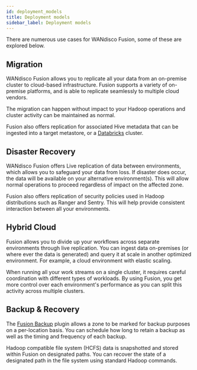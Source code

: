 ```yaml
---
id: deployment_models
title: Deployment models
sidebar_label: Deployment models
---
```


There are numerous use cases for WANdisco Fusion, some of these are explored below.

## Migration

WANdisco Fusion allows you to replicate all your data from an on-premise cluster to cloud-based infrastructure. Fusion supports a variety of on-premise platforms, and is able to replicate seamlessly to multiple cloud vendors.

The migration can happen without impact to your Hadoop operations and cluster activity can be maintained as normal.

Fusion also offers replication for associated Hive metadata that can be ingested into a target metastore, or a [Databricks](https://docs.databricks.com/getting-started/index.html) cluster.

## Disaster Recovery

WANdisco Fusion offers Live replication of data between environments, which allows you to safeguard your data from loss. If disaster does occur, the data will be available on your alternative environment(s). This will allow normal operations to proceed regardless of impact on the affected zone.

Fusion also offers replication of security policies used in Hadoop distributions such as Ranger and Sentry. This will help provide consistent interaction between all your environments.

## Hybrid Cloud
Fusion allows you to divide up your workflows across separate environments through live replication. You can ingest data on-premises (or where ever the data is generated) and query it at scale in another optimized environment. For example, a cloud environment with elastic scaling.

When running all your work streams on a single cluster, it requires careful coordination with different types of workloads. By using Fusion, you get more control over each environment's performance as you can split this activity across multiple clusters.

## Backup & Recovery
The [Fusion Backup](https://docs.wandisco.com/bigdata/wdfusion/plugins/fusion-backup/5.0/) plugin allows a zone to be marked for backup purposes on a per-location basis. You can schedule how long to retain a backup as well as the timing and frequency of each backup.

Hadoop compatible file system (HCFS) data is snapshotted and stored within Fusion on designated paths. You can recover the state of a designated path in the file system using standard Hadoop commands.
